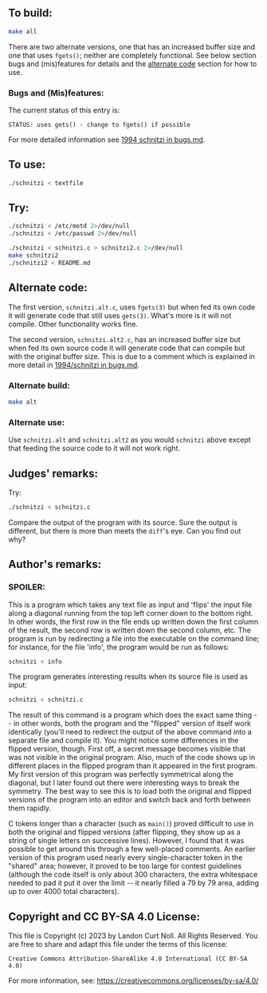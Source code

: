 ## To build:

```sh
make all
```

There are two alternate versions, one that has an increased buffer size and one
that uses `fgets()`; neither are completely functional.
See below section bugs and (mis)features for details and the [alternate
code](#alternate-code) section for how to use.


### Bugs and (Mis)features:

The current status of this entry is:

```
STATUS: uses gets() - change to fgets() if possible
```

For more detailed information see [1994 schnitzi in bugs.md](/bugs.md#1994-schnitzi).


## To use:

```sh
./schnitzi < textfile
```


## Try:

```sh
./schnitzi < /etc/motd 2>/dev/null
./schnitzi < /etc/passwd 2>/dev/null

./schnitzi < schnitzi.c > schnitzi2.c 2>/dev/null
make schnitzi2
./schnitzi2 < README.md
```


## Alternate code:

The first version, `schnitzi.alt.c`, uses `fgets(3)` but when fed its own code
it will generate code that still uses `gets(3)`. What's more is it will not
compile. Other functionality works fine.

The second version, `schnitzi.alt2.c`, has an increased buffer size but when fed
its own source code it will generate code that can compile but with the original
buffer size. This is due to a comment which is explained in more detail in
[1994/schnitzi in bugs.md](/bugs.md#1994-schnitzi).


### Alternate build:

```sh
make alt
```


### Alternate use:

Use `schnitzi.alt` and `schnitzi.alt2` as you would `schnitzi` above except that
feeding the source code to it will not work right.


## Judges' remarks:

Try:

```sh
./schnitzi < schnitzi.c
```

Compare the output of the program with its source.  Sure the output
is different, but there is more than meets the `diff`'s eye.  Can you
find out why?


## Author's remarks:

### SPOILER:

This is a program which takes any text file as input and 'flips'
the input file along a diagonal running from the top left corner
down to the bottom right.  In other words, the first row in the
file ends up written down the first column of the result, the
second row is written down the second column, etc. The program
is run by redirecting a file into the executable on the command
line; for instance, for the file 'info', the program
would be run as follows:

```sh
schnitzi < info
```

The program generates interesting results when its source file is
used as input:

```sh
schnitzi < schnitzi.c
```

The result of this command is a program which does the exact same
thing -- in other words, both the program and the "flipped"
version of itself work identically (you'll need to redirect the
output of the above command into a separate file and compile it).
You might notice some differences in the flipped version, though.
First off, a secret message becomes visible that was not visible
in the original program.  Also, much of the code shows up in
different places in the flipped program than it appeared in the
first program.  My first version of this program was perfectly
symmetrical along the diagonal, but I later found out there were
interesting ways to break the symmetry.  The best way to see this
is to load both the original and flipped versions of the program
into an editor and switch back and forth between them rapidly.

C tokens longer than a character (such as `main()`) proved difficult
to use in both the original and flipped versions (after flipping,
they show up as a string of single letters on successive lines).
However, I found that it was possible to get around this through
a few well-placed comments.  An earlier version of this program
used nearly every single-character token in the "shared" area;
however, it proved to be too large for contest guidelines (although
the code itself is only about 300 characters, the extra whitespace
needed to pad it put it over the limit -- it nearly filled a 79 by
79 area, adding up to over 4000 total characters).


## Copyright and CC BY-SA 4.0 License:

This file is Copyright (c) 2023 by Landon Curt Noll.  All Rights Reserved.
You are free to share and adapt this file under the terms of this license:

    Creative Commons Attribution-ShareAlike 4.0 International (CC BY-SA 4.0)

For more information, see: https://creativecommons.org/licenses/by-sa/4.0/
